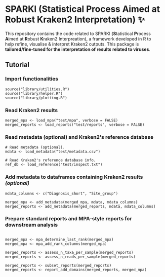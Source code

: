 # SPARKI (Statistical Process Aimed at Robust Kraken2 Interpretation) :sparkles:

This repository contains the code related to SPARKI (**S**tatistical **P**rocess **A**imed at **R**obust **K**raken2 **I**nterpreation), a framework developed in R to help refine, visualise & interpret Kraken2 outputs. This package is **tailored/fine-tuned for the interpretation of results related to viruses**.

## Tutorial

### Import functionalities
```
source("library/utilities.R")
source("library/helper.R")
source("library/plotting.R")
```

### Read Kraken2 results
```
merged_mpa <- load_mpa("test/mpa", verbose = FALSE)
merged_reports <- load_reports("test/reports", verbose = FALSE)
```

### Read metadata (optional) and Kraken2's reference database
```
# Read metadata (optional).
mdata <- load_metadata("test/metadata.csv")

# Read Kraken2's reference database info.
ref_db <- load_reference("test/inspect.txt")
```

### Add metadata to dataframes containing Kraken2 results *(optional)*
```
mdata_columns <- c("Diagnosis_short", "Site_group")

merged_mpa <- add_metadata(merged_mpa, mdata, mdata_columns)
merged_reports <- add_metadata(merged_reports, mdata, mdata_columns)
```

### Prepare standard reports and MPA-style reports for downstream analysis
```

merged_mpa <- mpa_determine_last_rank(merged_mpa)
merged_mpa <- mpa_add_rank_columns(merged_mpa)

merged_reports <- assess_n_taxa_per_sample(merged_reports)
merged_reports <- assess_n_reads_per_sample(merged_reports)

merged_reports <- subset_reports(merged_reports)
merged_reports <- report_add_domains(merged_reports, merged_mpa)
```

